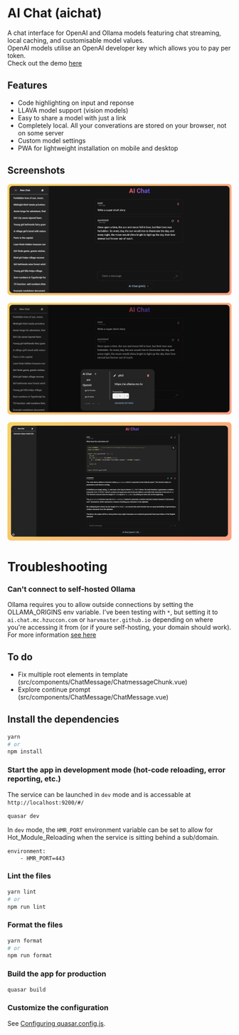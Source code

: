 # AI Chat (aichat)

A chat interface for OpenAI and Ollama models featuring chat streaming, local caching, and customisable model values.
<br>
OpenAI models utilise an OpenAI developer key which allows you to pay per token.
<br>
Check out the demo [here](https://harvmaster.github.io/AiChat)

## Features

- Code highlighting on input and reponse
- LLAVA model support (vision models)
- Easy to share a model with just a link
- Completely local. All your converations are stored on your browser, not on some server
- Custom model settings
- PWA for lightweight installation on mobile and desktop

## Screenshots

![FullscreenDemo](./Docs/FullscreenShot.png)

![SettingsDemo](./Docs//SettingsShot.png)

![CodeHighlighting](./Docs//Code-screenshot.png)

# Troubleshooting

### Can't connect to self-hosted Ollama

Ollama requires you to allow outside connections by setting the OLLAMA_ORIGINS env variable. I've been testing with `*`, but setting it to `ai.chat.mc.hzuccon.com` or `harvmaster.github.io` depending on where you're accessing it from (or if youre self-hosting, your domain should work). For more information [see here](https://github.com/ollama/ollama/blob/main/docs/faq.md#how-can-i-allow-additional-web-origins-to-access-ollama)

## To do

- Fix multiple root elements in template (src/components/ChatMessage/ChatmessageChunk.vue)
- Explore continue prompt (src/components/ChatMessage/ChatMessage.vue)

## Install the dependencies

```bash
yarn
# or
npm install
```

### Start the app in development mode (hot-code reloading, error reporting, etc.)

The service can be launched in `dev` mode and is accessable at `http://localhost:9200/#/`

```bash
quasar dev
```

In `dev` mode, the `HMR_PORT` environment variable can be set to allow for Hot_Module_Reloading when the service is sitting behind a sub/domain.

```
environment:
    - HMR_PORT=443
```

### Lint the files

```bash
yarn lint
# or
npm run lint
```

### Format the files

```bash
yarn format
# or
npm run format
```

### Build the app for production

```bash
quasar build
```

### Customize the configuration

See [Configuring quasar.config.js](https://v2.quasar.dev/quasar-cli-vite/quasar-config-js).
